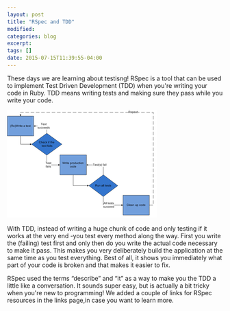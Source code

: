 ```yaml
---
layout: post
title: "RSpec and TDD"
modified:
categories: blog
excerpt:
tags: []
date: 2015-07-15T11:39:55-04:00
---
```


These days we are learning about testisng! RSpec is a tool that can be used to implement Test Driven Development (TDD) when you're writing your code in Ruby.
TDD means writing tests and making sure they pass while you write your code. 

![TDD - Test Driven Development](/images/Test_driven_development.jpg)

With TDD, instead of writing a huge chunk of code and only testing if it works at the very end -you test every method along the way. First you write the (failing) test first and only then do you write the actual code necessary to make it pass. This makes you very deliberately build the application at the same time as you test everything. Best of all, it shows you immediately what part of your code is broken and that makes it easier to fix.

RSpec used the terms “describe” and “it” as a way to make you the TDD a little like a conversation. It sounds super easy, but is actually a bit tricky when you're new to programming! We added a couple of links for RSpec resources in the links page,in case you want to learn more.